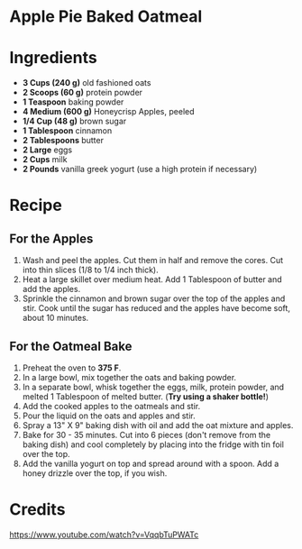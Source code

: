 # Apple Pie Baked Oatmeal

# Ingredients

* **3 Cups (240 g)** old fashioned oats
* **2 Scoops (60 g)** protein powder
* **1 Teaspoon** baking powder
* **4 Medium (600 g)** Honeycrisp Apples, peeled
* **1/4 Cup (48 g)** brown sugar
* **1 Tablespoon** cinnamon
* **2 Tablespoons** butter
* **2 Large** eggs
* **2 Cups** milk
* **2 Pounds** vanilla greek yogurt (use a high protein if necessary)

# Recipe

## For the Apples

1. Wash and peel the apples. Cut them in half and remove the cores. Cut into thin slices (1/8 to 1/4 inch thick).
1. Heat a large skillet over medium heat. Add 1 Tablespoon of butter and add the apples.
1. Sprinkle the cinnamon and brown sugar over the top of the apples and stir. Cook until the sugar has reduced and the apples have become soft, about 10 minutes.

## For the Oatmeal Bake

1. Preheat the oven to **375 F**.
1. In a large bowl, mix together the oats and baking powder.
1. In a separate bowl, whisk together the eggs, milk, protein powder, and melted 1 Tablespoon of melted butter. (**Try using a shaker bottle!**)
1. Add the cooked apples to the oatmeals and stir.
1. Pour the liquid on the oats and apples and stir.
1. Spray a 13" X 9" baking dish with oil and add the oat mixture and apples.
1. Bake for 30 - 35 minutes. Cut into 6 pieces (don't remove from the baking dish) and cool completely by placing into the fridge with tin foil over the top.
1. Add the vanilla yogurt on top and spread around with a spoon. Add a honey drizzle over the top, if you wish.

# Credits

https://www.youtube.com/watch?v=VqqbTuPWATc
